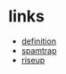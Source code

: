 # links

* [definition](https://en.wikipedia.org/wiki/Email_address)
* [spamtrap](https://en.wikipedia.org/wiki/Spamtrap)
* [riseup](https://riseup.net)

